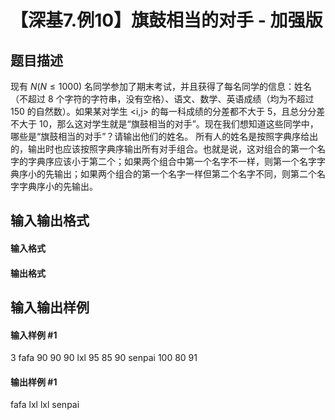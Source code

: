 
# 【深基7.例10】旗鼓相当的对手 - 加强版
## 题目描述
现有 $N(N\le 1000)$ 名同学参加了期末考试，并且获得了每名同学的信息：姓名（不超过 8 个字符的字符串，没有空格）、语文、数学、英语成绩（均为不超过 150 的自然数）。如果某对学生 &lt;i,j&gt; 的每一科成绩的分差都不大于 5，且总分分差不大于 10，那么这对学生就是“旗鼓相当的对手”。现在我们想知道这些同学中，哪些是“旗鼓相当的对手”？请输出他们的姓名。
所有人的姓名是按照字典序给出的，输出时也应该按照字典序输出所有对手组合。也就是说，这对组合的第一个名字的字典序应该小于第二个；如果两个组合中第一个名字不一样，则第一个名字字典序小的先输出；如果两个组合的第一个名字一样但第二个名字不同，则第二个名字字典序小的先输出。
## 输入输出格式
#### 输入格式


#### 输出格式


## 输入输出样例
#### 输入样例 #1
3
fafa 90 90 90
lxl 95 85 90
senpai 100 80 91
#### 输出样例 #1
fafa lxl
lxl senpai

